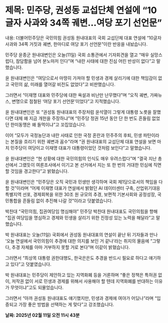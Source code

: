 # **제목: 민주당, 권성동 교섭단체 연설에 “10글자 사과와 34쪽 궤변…여당 포기 선언문”**

  내용: 더불어민주당은 국민의힘 권성동 원내대표의 국회 교섭단체 대표 연설에 “10글자 사과와 34쪽 거짓과 궤변, 한마디로 여당 포기 선언문”이란 반응을 내놨습니다.

민주당 윤종군 원내대변인은 오늘(11일) 국회 소통관에서 기자회견을 열고 “매우 실망스럽다, 참담함을 넘어 분노마저 인다”며 “내란 사태에 대한 진심 어린 반성이 없다”고 말했습니다.

윤 원내대변인은 “여당으로서 마땅히 가져야 할 민생과 경제 살리기에 대한 책임감이 없고 국민의 삶, 미래를 열어갈 비전도 없었다”고 비판했습니다.

그러면서 “이재명 대표와 민주당에 대한 욕설과 비난만 난무했다”며 “오직 궤변, 가짜뉴스, 변명으로 점철된 ‘여당 포기 선언문’이었다”고 지적했습니다.

윤 원내대변인은 또 “권성동 원내대표의 주장처럼 윤석열이 그렇게 대통령 노릇을 잘했다면 대체 왜 지금 개헌을 주장하냐”며 “민주당 정권 15년 동안 단 한 번도 흔들림 없었던 한미동맹은 왜 들먹이냐”고 꼬집었습니다.

이어 “모두가 국정농단과 내란 사태로 인한 국정 혼란과 민주주의 후퇴, 민생 파탄이라는 본질을 흐리기 위한 궤변과 꼼수”라며 “권 원내대표의 교섭단체 대표 연설을 보면 마치 민주당이 여당이고 이재명 대표가 대통령이었던 것처럼 보인다”고 말했습니다.

윤 원내대변인은 “현 상황에 대한 국민의힘의 인식도 매우 우려스럽다”며 “결국 지난 총선에서 그랬듯이 여론조사에서 이기고 본 선거에서 지는 또 한 번의 거대한 민심에 직면할 것임을 경고한다”고 밝혔습니다.

윤 원내대변인은 “민주당은 오직 국민과 민생만 생각하며 국회 제1당으로서의 책임을 다할 것”이라며 “어제 이재명 대표가 연설에서 밝혔던 AI 데이터센터 구축, 산업위기대응특별지역 선포, 경제회복을 위한 30조 원 규모의 추경, 보편적 기본사회와 공정성장, 국민통합을 흔들림 없이 추진해 나갈 것”이라고 덧붙였습니다.

박찬대 “국민의힘, 집권여당임 명심해야” 민주당 박찬대 원내대표도 국민의힘을 향해 “집권 여당임을 명심하고 경제와 민생을 살리기 위한 진정성 있는 노력을 해달라”고 말했습니다.

박 원내대표는 오늘(11일) 국회에서 권성동 원내대표의 연설이 끝난 뒤 기자들과 만나 ‘오늘 연설에서 국민의힘이 추경에 대한 의지를 보인 거 같나’라는 취지의 물음에 “그렇다, 추경 자체를 아마 거부하지 못할 거로 본다”며 이같이 밝혔습니다.

그러면서 “최상목 대통령 권한대행도, 한국은은도 추경을 반드시 필요로 하다고 얘기하고 있다”고 덧붙였습니다.

박 원내대표는 민주당이 제안하고 있는 지역화폐 등을 거론하며 “좋은 정책은 특허권 없이, 저작권 없이 서로 민생과 경제를 위해서 사용해야 할 텐데 지역화폐를 반대하는 이유가 무엇이냐”고도 되물었습니다.

그러면서 “아까 권성동 원내대표도 얘기했지만, 민생과 경제에 여야가 어딨나”라며 “입증되고 가장 좋은 방법을 선택하는 게 맞다”고 강조했습니다.

  **날짜: 2025년 02월 11일 오전 11시 43분**